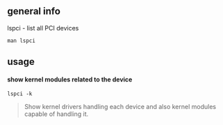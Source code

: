 ## general info

lspci - list all PCI devices

```
man lspci
```

## usage

#### show kernel modules related to the device

```
lspci -k
```

> Show  kernel  drivers handling each device and also kernel modules capable of handling it.
